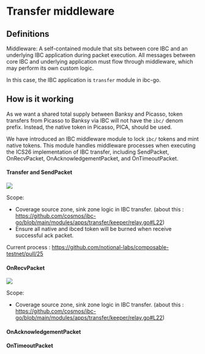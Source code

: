 # Transfer middleware

## Definitions
Middleware: A self-contained module that sits between core IBC and an underlying IBC application during packet execution. All messages between core IBC and underlying application must flow through middleware, which may perform its own custom logic. 

In this case, the IBC application is `transfer` module in ibc-go.

## How is it working 
As we want a shared total supply between Banksy and Picasso, token transfers from Picasso to Banksy via IBC will not have the `ibc/` denom prefix. Instead, the native token in Picasso, PICA, should be used.

We have introduced an IBC middleware module to lock `ibc/` tokens and mint native tokens. This module handles middleware processes when executing the ICS26 implementation of IBC transfer, including SendPacket, OnRecvPacket, OnAcknowledgementPacket, and OnTimeoutPacket.

#### Transfer and SendPacket
![](https://hackmd.io/_uploads/Hy3dFx4M2.png)

Scope:
 - Coverage source zone, sink zone logic in IBC transfer. (about this : https://github.com/cosmos/ibc-go/blob/main/modules/apps/transfer/keeper/relay.go#L22)
 - Ensure all native and ibced token will be burned when receive successful ack packet.

Current process :  https://github.com/notional-labs/composable-testnet/pull/25

#### OnRecvPacket
![](https://hackmd.io/_uploads/BJAL7BNfn.png)

Scope:
 - Coverage source zone, sink zone logic in IBC transfer. (about this : https://github.com/cosmos/ibc-go/blob/main/modules/apps/transfer/keeper/relay.go#L22)

#### OnAcknowledgementPacket


#### OnTimeoutPacket

